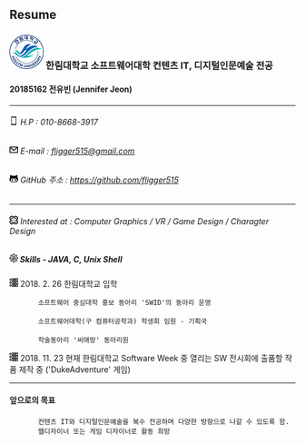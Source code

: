Resume
---
### ![hallym](hallym.png) 한림대학교 소프트웨어대학 컨텐츠 IT, 디지털인문예술 전공
#### 20185162 전유빈 (Jennifer Jeon)
* * *
###### ![hp](call.png) H.P : 010-8668-3917
###### ![mail](message.png) E-mail : fligger515@gmail.com
###### ![git](githubchar.png) GitHub 주소 : <https://github.com/fligger515>
* * *
###### ![interests](interest.png) Interested at : Computer Graphics / VR / Game Design / Charagter Design
##### ![skills](setting.png) Skills - JAVA, C, Unix Shell

![timeline](timelinee.png) 2018. 2. 26 한림대학교 입학

           소프트웨어 중심대학 홍보 동아리 'SWID'의 동아리 운영

           소프트웨어대학(구 컴퓨터공학과) 학생회 임원 - 기획국

           학술동아리 '씨애랑' 동아리원
           
![timeline](timelinee.png) 2018. 11. 23
           현재 한림대학교 Software Week 중 열리는 SW 전시회에 출품할 작품 제작 중
           ('DukeAdventure' 게임)
* * *
#### 앞으로의 목표
           컨텐츠 IT와 디지털인문예술을 복수 전공하며 다양한 방향으로 나갈 수 있도록 함.
           웹디자이너 또는 게임 디자이너로 활동 희망
